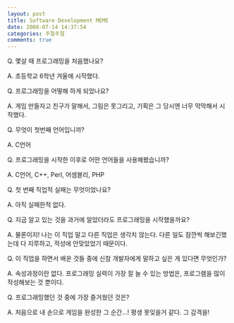 ```yaml
---
layout: post
title: Software Development MEME
date: 2008-07-14 14:37:54
categories: 주절주절
comments: true
---
```


Q. 몇살 때 프로그래밍을 처음했나요?

A. 초등학교 6학년 겨울에 시작했다.


Q. 프로그래밍을 어떻해 하게 되었나요?

A. 게임 만들자고 친구가 말해서, 그림은 못그리고, 기획은 그 당시엔 너무 막막해서 시작했다.


Q. 무엇이 첫번째 언어입니까?

A. C언어


Q. 프로그래밍을 시작한 이후로 어떤 언어들을 사용해봤습니까?

A. C언어, C++, Perl, 어셈블리, PHP


Q. 첫 번째 직업적 실패는 무엇이었나요?

A. 아직 실패한적 없다.


Q. 지금 알고 있는 것을 과거에 알았더라도 프로그래밍을 시작했을까요?

A. 물론이지! 나는 이 직업 말고 다른 직업은 생각치 않는다. 다른 일도 잠깐씩 해보긴했는데 다 지루하고, 적성에 안맞았었기 때문이다.


Q. 이 직업을 하면서 배운 것들 중에 신참 개발자에게 말하고 싶은 게 있다면 무엇인가?

A. 속성과정이란 없다. 프로그래밍 실력이 가장 잘 늘 수 있는 방법은, 프로그램을 많이 작성해보는 것 뿐이다.


Q. 프로그래밍했던 것 중에 가장 즐거웠던 것은?

A. 처음으로 내 손으로 게임을 완성한 그 순간...! 평생 못잊을거 같다. 그 감격을!